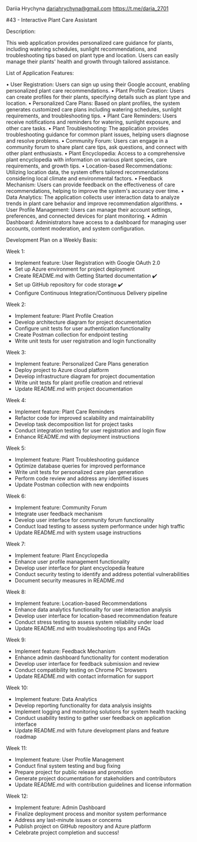 Dariia Hrychyna
dariahrychyna@gmail.com
https://t.me/daria_2701


#43 - Interactive Plant Care Assistant

Description:

This web application provides personalized care guidance for plants, including watering schedules, sunlight recommendations, and troubleshooting tips based on plant type and location. Users can easily manage their plants' health and growth through tailored assistance.

List of Application Features:

• User Registration: Users can sign up using their Google account, enabling personalized plant care recommendations.
• Plant Profile Creation: Users can create profiles for their plants, specifying details such as plant type and location.
• Personalized Care Plans: Based on plant profiles, the system generates customized care plans including watering schedules, sunlight requirements, and troubleshooting tips.
• Plant Care Reminders: Users receive notifications and reminders for watering, sunlight exposure, and other care tasks.
• Plant Troubleshooting: The application provides troubleshooting guidance for common plant issues, helping users diagnose and resolve problems.
• Community Forum: Users can engage in a community forum to share plant care tips, ask questions, and connect with other plant enthusiasts.
• Plant Encyclopedia: Access to a comprehensive plant encyclopedia with information on various plant species, care requirements, and growth tips.
• Location-based Recommendations: Utilizing location data, the system offers tailored recommendations considering local climate and environmental factors.
• Feedback Mechanism: Users can provide feedback on the effectiveness of care recommendations, helping to improve the system's accuracy over time.
• Data Analytics: The application collects user interaction data to analyze trends in plant care behavior and improve recommendation algorithms.
• User Profile Management: Users can manage their account settings, preferences, and connected devices for plant monitoring.
• Admin Dashboard: Administrators have access to a dashboard for managing user accounts, content moderation, and system configuration.

Development Plan on a Weekly Basis:

Week 1:
- Implement feature: User Registration with Google OAuth 2.0
- Set up Azure environment for project deployment
- Create README.md with Getting Started documentation ✔️
- Set up GitHub repository for code storage ✔️
- Configure Continuous Integration/Continuous Delivery pipeline

Week 2:
- Implement feature: Plant Profile Creation
- Develop architecture diagram for project documentation
- Configure unit tests for user authentication functionality
- Create Postman collection for endpoint testing
- Write unit tests for user registration and login functionality

Week 3:
- Implement feature: Personalized Care Plans generation
- Deploy project to Azure cloud platform
- Develop infrastructure diagram for project documentation
- Write unit tests for plant profile creation and retrieval
- Update README.md with project documentation

Week 4:
- Implement feature: Plant Care Reminders
- Refactor code for improved scalability and maintainability
- Develop task decomposition list for project tasks
- Conduct integration testing for user registration and login flow
- Enhance README.md with deployment instructions

Week 5:
- Implement feature: Plant Troubleshooting guidance
- Optimize database queries for improved performance
- Write unit tests for personalized care plan generation
- Perform code review and address any identified issues
- Update Postman collection with new endpoints

Week 6:
- Implement feature: Community Forum
- Integrate user feedback mechanism
- Develop user interface for community forum functionality
- Conduct load testing to assess system performance under high traffic
- Update README.md with system usage instructions

Week 7:
- Implement feature: Plant Encyclopedia
- Enhance user profile management functionality
- Develop user interface for plant encyclopedia feature
- Conduct security testing to identify and address potential vulnerabilities
- Document security measures in README.md

Week 8:
- Implement feature: Location-based Recommendations
- Enhance data analytics functionality for user interaction analysis
- Develop user interface for location-based recommendation feature
- Conduct stress testing to assess system reliability under load
- Update README.md with troubleshooting tips and FAQs

Week 9:
- Implement feature: Feedback Mechanism
- Enhance admin dashboard functionality for content moderation
- Develop user interface for feedback submission and review
- Conduct compatibility testing on Chrome PC browsers
- Update README.md with contact information for support

Week 10:
- Implement feature: Data Analytics
- Develop reporting functionality for data analysis insights
- Implement logging and monitoring solutions for system health tracking
- Conduct usability testing to gather user feedback on application interface
- Update README.md with future development plans and feature roadmap

Week 11:
- Implement feature: User Profile Management
- Conduct final system testing and bug fixing
- Prepare project for public release and promotion
- Generate project documentation for stakeholders and contributors
- Update README.md with contribution guidelines and license information

Week 12:
- Implement feature: Admin Dashboard
- Finalize deployment process and monitor system performance
- Address any last-minute issues or concerns
- Publish project on GitHub repository and Azure platform
- Celebrate project completion and success!

